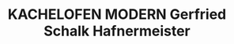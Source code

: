 ---
title: "KACHELOFEN MODERN Gerfried Schalk Hafnermeister"
url: /deutsch-goritz/kachelofen-modern-gerfried-schalk-hafnermeister/
shop: Kamine & Öfen
---